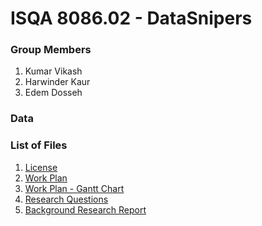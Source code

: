 # ISQA 8086.02 - DataSnipers

### Group Members
1. Kumar Vikash
2. Harwinder Kaur
3. Edem Dosseh

### Data

### List of Files

1. [License](https://github.com/EdemD/DataSnipers/blob/master/LICENSE)
2. [Work Plan](https://github.com/EdemD/DataSnipers/blob/master/1%20Work%20Plan/Work%20Plan.md)
3. [Work Plan - Gantt Chart](https://github.com/EdemD/DataSnipers/blob/master/1%20Work%20Plan/Work%20Plan%20-%20Gantt%20Chart.pdf)
4. [Research Questions](https://github.com/EdemD/DataSnipers/blob/master/1%20Work%20Plan/Data%20Snipers%20Research%20Questions.md)
5. [Background Research Report](https://github.com/EdemD/DataSnipers/tree/master/2%20Background%20Research%20Report)

